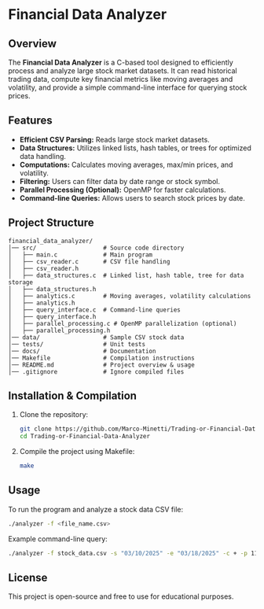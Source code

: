 # Financial Data Analyzer

## Overview
The **Financial Data Analyzer** is a C-based tool designed to efficiently process and analyze large stock market datasets. It can read historical trading data, compute key financial metrics like moving averages and volatility, and provide a simple command-line interface for querying stock prices.

## Features
- **Efficient CSV Parsing:** Reads large stock market datasets.
- **Data Structures:** Utilizes linked lists, hash tables, or trees for optimized data handling.
- **Computations:** Calculates moving averages, max/min prices, and volatility.
- **Filtering:** Users can filter data by date range or stock symbol.
- **Parallel Processing (Optional):** OpenMP for faster calculations.
- **Command-line Queries:** Allows users to search stock prices by date.

## Project Structure
```
financial_data_analyzer/
│── src/                   # Source code directory
│   ├── main.c             # Main program
│   ├── csv_reader.c       # CSV file handling
│   ├── csv_reader.h
│   ├── data_structures.c  # Linked list, hash table, tree for data storage
│   ├── data_structures.h
│   ├── analytics.c        # Moving averages, volatility calculations
│   ├── analytics.h
│   ├── query_interface.c  # Command-line queries
│   ├── query_interface.h
│   ├── parallel_processing.c # OpenMP parallelization (optional)
│   ├── parallel_processing.h
│── data/                  # Sample CSV stock data
│── tests/                 # Unit tests
│── docs/                  # Documentation
│── Makefile               # Compilation instructions
│── README.md              # Project overview & usage
│── .gitignore             # Ignore compiled files
```

## Installation & Compilation
1. Clone the repository:
   ```sh
   git clone https://github.com/Marco-Minetti/Trading-or-Financial-Data-Analyzer.git
   cd Trading-or-Financial-Data-Analyzer
   ```
2. Compile the project using Makefile:
   ```sh
   make
   ```

## Usage
To run the program and analyze a stock data CSV file:
```sh
./analyzer -f <file_name.csv>
```
Example command-line query:
```sh
./analyzer -f stock_data.csv -s "03/10/2025" -e "03/18/2025" -c + -p 110:120 -h 115:13 -l 90:1 //TODO: adjust this one
```

## License
This project is open-source and free to use for educational purposes.

